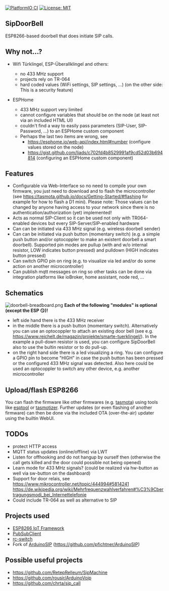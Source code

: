 [![PlatformIO CI](https://github.com/pfichtner/SipDoorbell/actions/workflows/platform-io-ci.yml/badge.svg)](https://github.com/pfichtner/SipDoorbell/actions/workflows/platform-io-ci.yml)
[![License: MIT](https://img.shields.io/badge/License-MIT-yellow.svg)](https://opensource.org/licenses/MIT)

SipDoorBell
-----------

ESP8266-based doorbell that does initiate SIP calls. 

Why not...?
-----------
- Wifi Türklingel, ESP-Überallklingel and others: 
  - no 433 MHz support
  - projects rely on TR-064
  - hard coded values (WiFi settings, SIP settings, ...) (on the other side: This is a security feature)

- ESPHome
  - 433 MHz support very limited
  - cannot configure variables that should be on the node (at least not via an included HTML UI)
  - couldn't find a way to easily pass parameters (SIP-User, SIP-Password, ...) to an ESPHome custom component
  - Perhaps the last two items are wrong, see
    - https://esphome.io/web-api/index.html#number (configure values stored on the node)
    - https://gist.github.com/liads/c702fd4b8529991af9cd52d03b694814 (configuring an ESPHome custom component)

Features
--------
- Configurable via Web-Interface so no need to compile your own firmware, you just need to download and to flash the microcontroller (see https://tasmota.github.io/docs/Getting-Started/#flashing for example for how to flash a D1 mini). Please note: Those values can be changed by anyone having access to your network since there is no authentication/authorization (yet) implemented! 
- Acts as normal SIP-Client so it can be used not only with TR064-enabled devices but every SIP-Server/SIP-enabled hardware
- Can can be initiated via 433 MHz signal (e.g. wireless doorbell sender)
- Can can be initiated via push button (momentary switch) (e.g. a simple push button and/or optocoppler to make an existent doorbell a smart doorbell). Supported pin modes are pullup (with and w/o internal resistor, LOW indicates button pressed) and pulldown (HIGH indicates button pressed)
- Can switch GPIO pin on ring (e.g. to visualize via led and/or do some action on another microcontroller)
- Can publish mqtt messages on ring so other tasks can be done via integration platforms like ioBroker, home assistant, node red, ...

Schematics
----------
![doorbell-breadboard.png](https://pfichtner.github.io/assets/SipDoorbell/doorbell-breadboard.png)
**Each of the following "modules" is optional (except the ESP :smirk:)!** 
- left side hand there is the 433 MHz receiver
- in the middle there is a push button (momentary switch). Alternatively you can use an optocoppler to attach an existing door bell (see e.g. https://www.reichelt.de/magazin/projekte/smarte-tuerklingel/). In the example a pull-down resistor is used, you can configure SipDoorBell also to use the bultin resistor or to do pull-up. 
- on the right hand side there is a led visualizing a ring. You can configure a GPIO pin to become "HIGH" in case the push button has been pressed or the configured 433 MHz signal was detected. Also here could be used an optocoppler to switch any other device, e.g. another microcontroller

Upload/flash ESP8266
--------------------
You can flash the firmware like other firmwares (e.g. [tasmota](https://tasmota.github.io/docs/)) using tools like 
[esptool](https://pypi.org/project/esptool/) or [tasmotizer](https://github.com/tasmota/tasmotizer). 
Further updates (or even flashing of another firmware) can then be done via the included OTA (over-the-air) updater using the builtin WebUI. 

TODOs
-----
- protect HTTP access
- MQTT status updates (online/offline) via LWT
- Listen for offhooking and do not hangup by ourself then (otherwise the call gets killed and the door could possible not being opened)
- Learn mode for 433 MHz signals? (could be realized via hw-button as well via sw-button on the dashboard)
- Support for door relais, see https://www.mikrocontroller.net/topic/444994#5814241 https://de.wikipedia.org/wiki/Mehrfrequenzwahlverfahren#%C3%9Cbertragungsmodi_bei_Internettelefonie
- Could include TR-064 as well as alternative to SIP

Projects used
-------------
- [ESP8266 IoT Framework](https://github.com/maakbaas/esp8266-iot-framework)
- [PubSubClient](https://github.com/knolleary/pubsubclient)
- [rc-switch](https://github.com/1technophile/rc-switch)
- Fork of [ArduinoSIP](https://github.com/dl9sec/ArduinoSIP) (https://github.com/pfichtner/ArduinoSIP)

Possible useful projects
------------------------
- https://github.com/RetepRelleum/SipMachine
- https://github.com/rousir/ArduinoVoip
- https://github.com/chrta/sip_call

